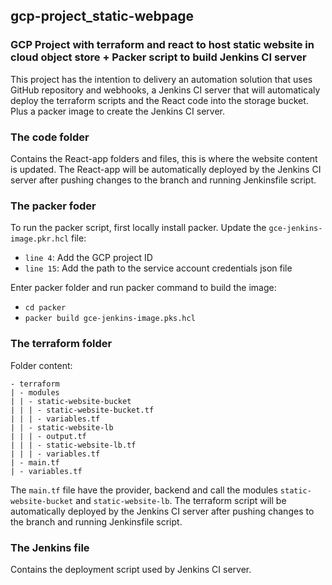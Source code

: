 ## gcp-project_static-webpage

### GCP Project with terraform and react to host static website in cloud object store + Packer script to build Jenkins CI server

This project has the intention to delivery an automation solution that uses GitHub repository and webhooks, a Jenkins CI server that will automaticaly deploy the terraform scripts and the React code into the storage bucket. Plus a packer image to create the Jenkins CI server.

### The code folder

Contains the React-app folders and files, this is where the website content is updated. The React-app will be automatically deployed by the Jenkins CI server after pushing changes to the branch and running Jenkinsfile script.

### The packer foder

To run the packer script, first locally install packer. Update the `gce-jenkins-image.pkr.hcl` file:
 * `line 4`: Add the GCP project ID
 * `line 15`: Add the path to the service account credentials json file

 Enter packer folder and run packer command to build the image:
 * `cd packer`
 * `packer build gce-jenkins-image.pks.hcl`

 ### The terraform folder

Folder content:

    - terraform
    | - modules
    | | - static-website-bucket
    | | | - static-website-bucket.tf
    | | | - variables.tf
    | | - static-website-lb
    | | | - output.tf
    | | | - static-website-lb.tf
    | | | - variables.tf
    | - main.tf
    | - variables.tf

The `main.tf` file have the provider, backend and call the modules `static-website-bucket` and `static-website-lb`. The terraform script will be automatically deployed by the Jenkins CI server after pushing changes to the branch and running Jenkinsfile script.

### The Jenkins file

Contains the deployment script used by Jenkins CI server.